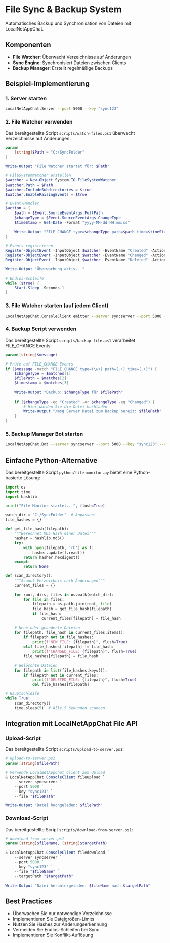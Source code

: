 # File Sync & Backup System

Automatisches Backup und Synchronisation von Dateien mit LocalNetAppChat.

## Komponenten

- **File Watcher**: Überwacht Verzeichnisse auf Änderungen
- **Sync Engine**: Synchronisiert Dateien zwischen Clients
- **Backup Manager**: Erstellt regelmäßige Backups

## Beispiel-Implementierung

### 1. Server starten
```bash
LocalNetAppChat.Server --port 5000 --key "sync123"
```

### 2. File Watcher verwenden

Das bereitgestellte Script `scripts/watch-files.ps1` überwacht Verzeichnisse auf Änderungen:
```powershell
param(
    [string]$Path = "C:\SyncFolder"
)

Write-Output "File Watcher startet für: $Path"

# FileSystemWatcher erstellen
$watcher = New-Object System.IO.FileSystemWatcher
$watcher.Path = $Path
$watcher.IncludeSubdirectories = $true
$watcher.EnableRaisingEvents = $true

# Event-Handler
$action = {
    $path = $Event.SourceEventArgs.FullPath
    $changeType = $Event.SourceEventArgs.ChangeType
    $timeStamp = Get-Date -Format "yyyy-MM-dd HH:mm:ss"
    
    Write-Output "FILE_CHANGE type=$changeType path=$path time=$timeStamp"
}

# Events registrieren
Register-ObjectEvent -InputObject $watcher -EventName "Created" -Action $action
Register-ObjectEvent -InputObject $watcher -EventName "Changed" -Action $action
Register-ObjectEvent -InputObject $watcher -EventName "Deleted" -Action $action

Write-Output "Überwachung aktiv..."

# Endlos-Schleife
while ($true) {
    Start-Sleep -Seconds 1
}
```

### 3. File Watcher starten (auf jedem Client)
```bash
LocalNetAppChat.ConsoleClient emitter --server syncserver --port 5000 --key "sync123" --clientName "Client01" --command "powershell -File scripts/watch-files.ps1 -Path C:\SyncFolder"
```

### 4. Backup Script verwenden

Das bereitgestellte Script `scripts/backup-file.ps1` verarbeitet FILE_CHANGE Events:
```powershell
param([string]$message)

# Prüfe auf FILE_CHANGE Events
if ($message -match "FILE_CHANGE type=(\w+) path=(.+) time=(.+)") {
    $changeType = $matches[1]
    $filePath = $matches[2]
    $timestamp = $matches[3]
    
    Write-Output "Backup: $changeType für $filePath"
    
    if ($changeType -eq "Created" -or $changeType -eq "Changed") {
        # Hier würden Sie die Datei hochladen
        Write-Output "/msg Server Datei zum Backup bereit: $filePath"
    }
}
```

### 5. Backup Manager Bot starten
```bash
LocalNetAppChat.Bot --server syncserver --port 5000 --key "sync123" --clientName "BackupBot" --scriptspath "./scripts"
```

## Einfache Python-Alternative

Das bereitgestellte Script `python/file-monitor.py` bietet eine Python-basierte Lösung:
```python
import os
import time
import hashlib

print("File Monitor startet...", flush=True)

watch_dir = "C:/SyncFolder"  # Anpassen!
file_hashes = {}

def get_file_hash(filepath):
    """Berechnet MD5 Hash einer Datei"""
    hasher = hashlib.md5()
    try:
        with open(filepath, 'rb') as f:
            hasher.update(f.read())
        return hasher.hexdigest()
    except:
        return None

def scan_directory():
    """Scannt Verzeichnis nach Änderungen"""
    current_files = {}
    
    for root, dirs, files in os.walk(watch_dir):
        for file in files:
            filepath = os.path.join(root, file)
            file_hash = get_file_hash(filepath)
            if file_hash:
                current_files[filepath] = file_hash
    
    # Neue oder geänderte Dateien
    for filepath, file_hash in current_files.items():
        if filepath not in file_hashes:
            print(f"NEW_FILE: {filepath}", flush=True)
        elif file_hashes[filepath] != file_hash:
            print(f"CHANGED_FILE: {filepath}", flush=True)
        file_hashes[filepath] = file_hash
    
    # Gelöschte Dateien
    for filepath in list(file_hashes.keys()):
        if filepath not in current_files:
            print(f"DELETED_FILE: {filepath}", flush=True)
            del file_hashes[filepath]

# Hauptschleife
while True:
    scan_directory()
    time.sleep(5)  # Alle 5 Sekunden scannen
```

## Integration mit LocalNetAppChat File API

### Upload-Script

Das bereitgestellte Script `scripts/upload-to-server.ps1`:
```powershell
# upload-to-server.ps1
param([string]$filePath)

# Verwende LocalNetAppChat Client zum Upload
& LocalNetAppChat.ConsoleClient fileupload `
    --server syncserver `
    --port 5000 `
    --key "sync123" `
    --file "$filePath"

Write-Output "Datei hochgeladen: $filePath"
```

### Download-Script

Das bereitgestellte Script `scripts/download-from-server.ps1`:
```powershell
# download-from-server.ps1
param([string]$fileName, [string]$targetPath)

& LocalNetAppChat.ConsoleClient filedownload `
    --server syncserver `
    --port 5000 `
    --key "sync123" `
    --file "$fileName" `
    --targetPath "$targetPath"

Write-Output "Datei heruntergeladen: $fileName nach $targetPath"
```

## Best Practices

- Überwachen Sie nur notwendige Verzeichnisse
- Implementieren Sie Dateigrößen-Limits
- Nutzen Sie Hashes zur Änderungserkennung
- Vermeiden Sie Endlos-Schleifen bei Sync
- Implementieren Sie Konflikt-Auflösung